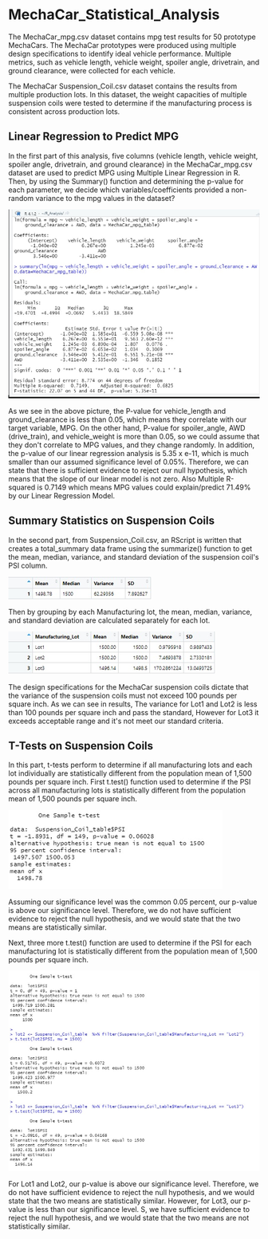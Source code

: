# MechaCar_Statistical_Analysis
The MechaCar_mpg.csv dataset contains mpg test results for 50 prototype MechaCars. The MechaCar prototypes were produced using multiple design specifications to identify ideal vehicle performance. Multiple metrics, such as vehicle length, vehicle weight, spoiler angle, drivetrain, and ground clearance, were collected for each vehicle.

The MechaCar Suspension_Coil.csv dataset contains the results from multiple production lots. In this dataset, the weight capacities of multiple suspension coils were tested to determine if the manufacturing process is consistent across production lots.

## Linear Regression to Predict MPG
In the first part of this analysis, five columns (vehicle length, vehicle weight, spoiler angle, drivetrain, and ground clearance) in the MechaCar_mpg.csv dataset are used to predict MPG using Multiple Linear Regression in R. 
Then, by using the Summary() function and determining the p-value for each parameter, we decide which variables/coefficients provided a non-random variance to the mpg values in the dataset?

![This is an image](/D1.jpg)

As we see in the above picture, the P-value for vehicle_length and ground_clearance is less than 0.05, which means they correlate with our target variable, MPG. On the other hand, P-value for spoiler_angle, AWD (drive_train), and vehicle_weight is more than 0.05, so we could assume that they don't correlate to MPG values, and they change randomly.
In addition, the p-value of our linear regression analysis is 5.35 x e-11, which is much smaller than our assumed significance level of 0.05%. Therefore, we can state that there is sufficient evidence to reject our null hypothesis, which means that the slope of our linear model is not zero.
Also Multiple R-squared is 0.7149 which means MPG values could explain/predict 71.49% by our Linear Regression Model.


## Summary Statistics on Suspension Coils
In the second part, from Suspension_Coil.csv, an RScript is written that creates a total_summary data frame using the summarize() function to get the mean, median, variance, and standard deviation of the suspension coil's PSI column.

![This is an image](/D21.jpg)

Then by grouping by each Manufacturing lot, the mean, median, variance, and standard deviation are calculated separately for each lot. 

![This is an image](/D22.jpg)

The design specifications for the MechaCar suspension coils dictate that the variance of the suspension coils must not exceed 100 pounds per square inch.
As we can see in results, The variance for Lot1 and Lot2 is less than 100 pounds per square inch and pass the standard, However for Lot3 it exceeds acceptable range and it's not meet our standard criteria.


## T-Tests on Suspension Coils
In this part, t-tests perform to determine if all manufacturing lots and each lot individually are statistically different from the population mean of 1,500 pounds per square inch. First t.test() function used to determine if the PSI across all manufacturing lots is statistically different from the population mean of 1,500 pounds per square inch.

![This is an image](/D31.jpg)

Assuming our significance level was the common 0.05 percent, our p-value is above our significance level. Therefore, we do not have sufficient evidence to reject the null hypothesis, and we would state that the two means are statistically similar.

Next, three more t.test() function are used to determine if the PSI for each manufacturing lot is statistically different from the population mean of 1,500 pounds per square inch.

![This is an image](/D32.jpg)

For Lot1 and Lot2, our p-value is above our significance level. Therefore, we do not have sufficient evidence to reject the null hypothesis, and we would state that the two means are statistically similar.
However, for Lot3,  our p-value is less than our significance level. S, we have sufficient evidence to reject the null hypothesis, and we would state that the two means are not statistically similar.


